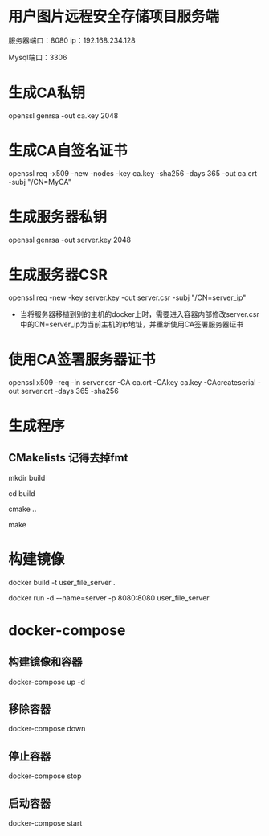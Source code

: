 # 用户图片远程安全存储项目服务端
服务器端口：8080 ip：192.168.234.128

Mysql端口：3306
# 生成CA私钥
openssl genrsa -out ca.key 2048
 
# 生成CA自签名证书
openssl req -x509 -new -nodes -key ca.key -sha256 -days 365 -out ca.crt -subj "/CN=MyCA"

# 生成服务器私钥
openssl genrsa -out server.key 2048
 
# 生成服务器CSR
openssl req -new -key server.key -out server.csr -subj "/CN=server_ip"

- 当将服务器移植到别的主机的docker上时，需要进入容器内部修改server.csr中的CN=server_ip为当前主机的ip地址，并重新使用CA签署服务器证书
# 使用CA签署服务器证书
openssl x509 -req -in server.csr -CA ca.crt -CAkey ca.key -CAcreateserial -out server.crt -days 365 -sha256

# 生成程序 
## CMakelists 记得去掉fmt
mkdir build

cd build

cmake ..

make

# 构建镜像
docker build -t user_file_server .

docker run -d --name=server -p 8080:8080 user_file_server

# docker-compose
## 构建镜像和容器
docker-compose up -d

## 移除容器
docker-compose down

## 停止容器
docker-compose stop

## 启动容器
docker-compose start